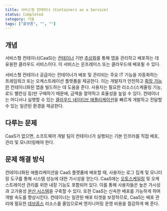 ```yaml
---
title: 서비스형 컨테이너 (Containers as a Service)
status: Completed
category: 기술
tags: ["플랫폼", "", ""]
---
```


## 개념

서비스형 컨테이너(CaaS)는 [컨테이너](/ko/container/) 기반 [추상화](/ko/abstraction/)를 통해
앱을 관리하고 배포하는 데 유용한 클라우드 서비스이다.
이 서비스는 온프레미스 또는 클라우드에 배포될 수 있다.

서비스형 컨테이너 공급자는 컨테이너가 배포 및 관리되는 주요 IT 기능을
자동화하는 프레임워크 또는 오케스트레이션 플랫폼을 제공한다.
이는 개발자가 안전하고 [확장 가능한](/ko/scalability/) 컨테이너화된 앱을 빌드하는 데 도움을 준다.
사용자는 필요한 리소스(스케줄링 기능, 로드 밸런싱 등)만 구매하기 때문에,
금액을 절약하고 효율성을 높일 수 있다.
컨테이너는 어디서나 실행할 수 있는 [클라우드 네이티브 애플리케이션](/cloud-native-apps/)을 
빠르게 개발하고 전달할 수 있는 일관된 환경을 제공한다.

## 다루는 문제

CaaS가 없으면, 소프트웨어 개발 팀이 컨테이너가 실행되는 기본 인프라를
직접 배포, 관리 및 모니터링해야 한다.

## 문제 해결 방식

컨테이너화된 애플리케이션을 CaaS 플랫폼에 배포할 때,
사용자는 로그 집계 및 모니터링 도구를 통해 시스템 성능에 대한 가시성을 얻는다.
CaaS에는 [오토스케일링](/ko/auto-scaling/) 및 오케스트레이션 관리를 위한 내장 기능도 포함되어 있다.
이를 통해 사용자들은 높은 가시성과 고가용성 [분산 시스템](/distributed-systems/)을 구축할 수 있다.
또한 CaaS는 신속한 배포를 가능하게 하여 개발 속도를 향상시킨다.
컨테이너는 일관된 배포 타겟을 보장하므로,
CaaS는 배포 관리에 필요한 [데브옵스](/ko/devops/) 리소스를 줄임으로써
엔지니어링 운영 비용을 절감하게 해 준다.
